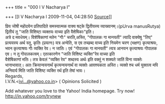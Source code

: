+++
title = "000 I V Nacharya I"

+++
[[I V Nacharya I	2009-11-04, 04:28:50 [Source](https://groups.google.com/g/bvparishat/c/yB00XvCI1ZY)]]



प्रिय जॊषी महॊदयेन प्रतिपादिते समस्यात्मक वाक्य षट्के द्वितीयस्य व्याख्यानम्।(pUrva manusRutya)  
द्वितीयं तु "जाति विशिष्टा व्यक्तयः वाच्या इति वैशेषिकाः"इति।  
अत्रे द मवधेयम्। विशेषिकाणां मतेन "गौः" चरति,अस्ति, "गॊपालकः गा मानयती" त्यादि वाक्येषु "तिप्" प्रत्ययस्य अर्थ स्तु, कृतिः (प्रयत्नः) यत्र अन्वेति, स एव तच्छब्द वाच्य इति नियमेन चरण (भक्षण) कृत्याश्रयः, भवन कृत्याश्रयः गौः व्यक्ति रेव। न जातिः। एवं "गॊपालकः गा मानयती" त्यत्र आनयन कृत्याश्रयः गॊपालक एव। न तु गॊपालकत्वम्। एतत्कारणेन "जाति विशिष्ट व्यक्ति"रेव वाच्या इति  
वैशेषिकाणां मतिः। तत्र केवलं "व्यक्ति रेव" शब्दस्य अर्थः इति वक्तुं न शक्यते जातिं विना व्यक्तेः भानाभावात्। अतः क्रियान्वयनार्थं कृत्यन्वयनार्थं वा व्यक्तेः आवश्यकता अस्ति। व्यक्ते श्च धर्म युक्तत्व मपि  
अनिवार्य मिति जाति विशिष्ट व्यक्ति रर्थ इति तेषां भावः।  
Regards,  
I.V.N.\<[ivi...@yahoo.co.in]()\> ( Opinions Solicited )

  
Add whatever you love to the Yahoo! India homepage. Try now! <http://in.yahoo.com/trynew>

